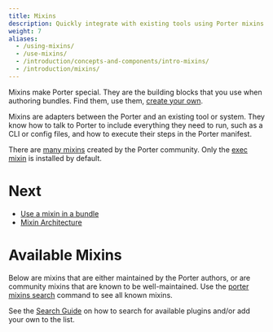 ```yaml
---
title: Mixins
description: Quickly integrate with existing tools using Porter mixins
weight: 7
aliases:
  - /using-mixins/
  - /use-mixins/
  - /introduction/concepts-and-components/intro-mixins/
  - /introduction/mixins/
---
```


Mixins make Porter special. They are the building blocks that you use when authoring bundles. Find them, use them, [create your own](/mixin-dev-guide/).

Mixins are adapters between the Porter and an existing tool or system. They know how to talk to Porter to include everything
they need to run, such as a CLI or config files, and how to execute their steps in the Porter manifest.

There are [many mixins](/mixins/) created by the Porter community.
Only the [exec mixin](/mixins/exec/) is installed by default.

# Next

- [Use a mixin in a bundle](/author-bundles/#mixins)
- [Mixin Architecture](/docs/how-to-guides/work-with-mixins/)

# Available Mixins

Below are mixins that are either maintained by the Porter authors, or are community mixins that are known to be well-maintained.
Use the [porter mixins search](/cli/porter_mixins_search) command to see all known mixins.

See the [Search Guide][search-guide] on how to search for available plugins and/or
add your own to the list.

[search-guide]: /package-search/

